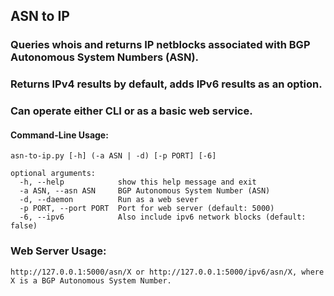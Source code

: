 ## ASN to IP

### Queries whois and returns IP netblocks associated with BGP Autonomous System Numbers (ASN).

### Returns IPv4 results by default, adds IPv6 results as an option.

### Can operate either CLI or as a basic web service.

#### Command-Line Usage:

```
asn-to-ip.py [-h] (-a ASN | -d) [-p PORT] [-6]

optional arguments:  
  -h, --help            show this help message and exit  
  -a ASN, --asn ASN     BGP Autonomous System Number (ASN)  
  -d, --daemon          Run as a web sever  
  -p PORT, --port PORT  Port for web server (default: 5000)  
  -6, --ipv6            Also include ipv6 network blocks (default: false)  
```

### Web Server Usage:

```
http://127.0.0.1:5000/asn/X or http://127.0.0.1:5000/ipv6/asn/X, where X is a BGP Autonomous System Number.
```
